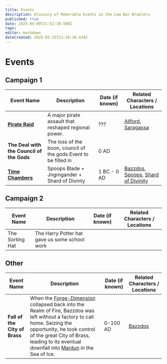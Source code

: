 ```yaml
---
title: Events
description: Glossary of Memorable Events in the Low Bar Brawlers
published: true
date: 2025-04-09T21:52:39.580Z
tags: 
editor: markdown
dateCreated: 2025-03-25T13:18:10.934Z
---
```


# Events

## Campaign 1

| Event Name         | Description | Date (if known) | Related Characters / Locations |
|--------------------|------------|----------------|--------------------------------|
| [**Pirate Raid**](/Events/Pirate-Raid)   | A major pirate assault that reshaped regional power. | ??? | [Allford](/locations/Mardun/Allford), [Saragassa](/locations/Mardun/Saragassa)  |
|	**The Deal with the Council of the Gods** |	The loss of the boon, council of the gods Event to be filled in | 0 AD	|	|
| [**Time Chambers**](/Events/Time-Chambers) 	| Spoops Blade + Jngmgander + Shard of Divinty 	| 1 BC - 0 AD	| [Bazzdos](/characters/bazzdos), [Spoops](/characters/spoops), [Shard of Divinity](/items/shard-of-divinity)	|

## Campaign 2
| Event Name         | Description | Date (if known) | Related Characters / Locations |
|--------------------|------------|----------------|--------------------------------|
|The Sorting Hat 	|	 The Harry Potter hat gave us some school work |	|	|

## Other
| Event Name         | Description | Date (if known) | Related Characters / Locations |
|--------------------|------------|----------------|--------------------------------|
| **Fall of the City of Brass**	| When the [Forge-Dimension](/locations/Forge-Dimension) collapsed back into the Realm of Fire, Bazzdos was left without a factory to call home. Seizing the opportunity, he took control of the great City of Brass, leading to its eventual downfall into [Mardun](/locations/Mardun) in the Sea of Ice. | 0-100 AD	|	[Bazzdos](/characters/bazzdos)|


